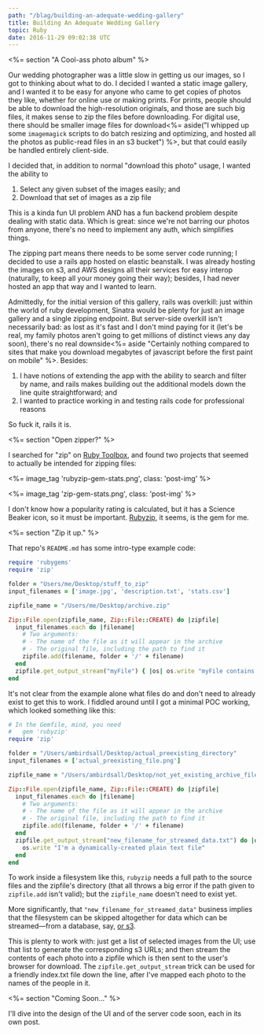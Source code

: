 ```yaml
---
path: "/blag/building-an-adequate-wedding-gallery"
title: Building An Adequate Wedding Gallery
topic: Ruby
date: 2016-11-29 09:02:38 UTC
---
```


<%= section "A Cool-ass photo album" %>

Our wedding photographer was a little slow in getting us our images, so I got
to thinking about what to do. I decided I wanted a static image gallery, and I
wanted it to be easy for anyone who came to get copies of photos they like,
whether for online use or making prints. For prints, people should be able to
download the high-resolution originals, and those are such big files, it makes
sense to zip the files before downloading. For digital use, there should be
smaller image files for download<%= aside("I whipped up some `imagemagick` scripts to do batch resizing and optimizing, and hosted all the photos as public-read files in an s3 bucket") %>,
but that could easily be handled entirely client-side.

I decided that, in addition to normal "download this photo" usage, I wanted the
ability to

1. Select any given subset of the images easily; and
1. Download that set of images as a zip file

This is a kinda fun UI problem AND has a fun backend problem despite dealing
with static data. Which is great: since we're not barring our photos from
anyone, there's no need to implement any auth, which simplifies things.

The zipping part means there needs to be some server code running; I decided to use
a rails app hosted on elastic beanstalk. I was already hosting the images on
s3, and AWS designs all their services for easy interop (naturally, to keep all
your money going their way); besides, I had never hosted an app that way and I
wanted to learn.

Admittedly, for the initial version of this gallery, rails was overkill: just
within the world of ruby development, Sinatra would be plenty for just an image
gallery and a single zipping endpoint. But server-side overkill isn't
necessarily bad: as lost as it's fast and I don't mind paying for it (let's be
real, my family photos aren't going to get millions of distinct views any day
soon), there's no real downside<%= aside "Certainly nothing compared to sites
that make you download megabytes of javascript before the first paint on
mobile" %>. Besides:

1. I have notions of extending the app with the ability to search and filter by
  name, and rails makes building out the additional models down the line quite
  straightforward; and
1. I wanted to practice working in and testing rails code for professional reasons

So fuck it, rails it is.

<%= section "Open zipper?" %>

I searched for "zip" on [Ruby
Toolbox](https://www.ruby-toolbox.com/search?q=zip), and found two projects
that seemed to actually be intended for zipping files:

<%= image_tag 'rubyzip-gem-stats.png', class: 'post-img' %>

<%= image_tag 'zip-gem-stats.png', class: 'post-img' %>

I don't know how a popularity rating is calculated, but it has a Science Beaker
icon, so it must be important. [Rubyzip](https://github.com/rubyzip/rubyzip),
it seems, is the gem for me.

<%= section "Zip it up." %>

That repo's `README.md` has some intro-type example code:

``` ruby
require 'rubygems'
require 'zip'

folder = "Users/me/Desktop/stuff_to_zip"
input_filenames = ['image.jpg', 'description.txt', 'stats.csv']

zipfile_name = "/Users/me/Desktop/archive.zip"

Zip::File.open(zipfile_name, Zip::File::CREATE) do |zipfile|
  input_filenames.each do |filename|
    # Two arguments:
    # - The name of the file as it will appear in the archive
    # - The original file, including the path to find it
    zipfile.add(filename, folder + '/' + filename)
  end
  zipfile.get_output_stream("myFile") { |os| os.write "myFile contains just this" }
end
```

It's not clear from the example alone what files do and don't need to already
exist to get this to work. I fiddled around until I got a minimal POC working,
which looked something like this:

``` ruby
# In the Gemfile, mind, you need
#   gem 'rubyzip'
require 'zip'

folder = "/Users/ambirdsall/Desktop/actual_preexisting_directory"
input_filenames = ['actual_preexisting_file.png']

zipfile_name = "/Users/ambirdsall/Desktop/not_yet_existing_archive_file.zip"

Zip::File.open(zipfile_name, Zip::File::CREATE) do |zipfile|
  input_filenames.each do |filename|
    # Two arguments:
    # - The name of the file as it will appear in the archive
    # - The original file, including the path to find it
    zipfile.add(filename, folder + '/' + filename)
  end
  zipfile.get_output_stream("new_filename_for_streamed_data.txt") do |os|
    os.write "I'm a dynamically-created plain text file"
  end
end
```

To work inside a filesystem like this, `rubyzip` needs a full path to the
source files and the zipfile's directory (that all throws a big error if the
path given to `zipfile.add` isn't valid); but the `zipfile_name` doesn't need to
exist yet.

More significantly, that `"new_filename_for_streamed_data"` business implies
that the filesystem can be skipped altogether for data which can be
streamed—from a database, say, [or s3](https://github.com/ambirdsall/wedding_photos/blob/383ddcb249c657bfbf944533373d7d560cea11ab/app/actors/photo_fetcher.rb#L12-L16).

This is plenty to work with: just get a list of selected images from the UI;
use that list to generate the corresponding s3 URLs; and then stream the
contents of each photo into a zipfile which is then sent to the user's browser
for download. The `zipfile.get_output_stream` trick can be used for a friendly
index.txt file down the line, after I've mapped each photo to the names of the
people in it.

<%= section "Coming Soon..." %>

I'll dive into the design of the UI and of the server code soon, each in its own post.
